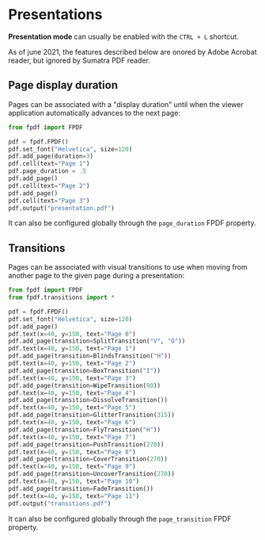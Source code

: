 # Presentations

**Presentation mode** can usually be enabled with the `CTRL + L` shortcut.

As of june 2021, the features described below are onored by Adobe Acrobat reader,
but ignored by Sumatra PDF reader.

## Page display duration

Pages can be associated with a "display duration"
until when the viewer application automatically advances to the next page:

```python
from fpdf import FPDF

pdf = fpdf.FPDF()
pdf.set_font("Helvetica", size=120)
pdf.add_page(duration=3)
pdf.cell(text="Page 1")
pdf.page_duration = .5
pdf.add_page()
pdf.cell(text="Page 2")
pdf.add_page()
pdf.cell(text="Page 3")
pdf.output("presentation.pdf")
```

It can also be configured globally through the `page_duration` FPDF property.

## Transitions

Pages can be associated with visual transitions to use when moving
from another page to the given page during a presentation:

```python
from fpdf import FPDF
from fpdf.transitions import *

pdf = fpdf.FPDF()
pdf.set_font("Helvetica", size=120)
pdf.add_page()
pdf.text(x=40, y=150, text="Page 0")
pdf.add_page(transition=SplitTransition("V", "O"))
pdf.text(x=40, y=150, text="Page 1")
pdf.add_page(transition=BlindsTransition("H"))
pdf.text(x=40, y=150, text="Page 2")
pdf.add_page(transition=BoxTransition("I"))
pdf.text(x=40, y=150, text="Page 3")
pdf.add_page(transition=WipeTransition(90))
pdf.text(x=40, y=150, text="Page 4")
pdf.add_page(transition=DissolveTransition())
pdf.text(x=40, y=150, text="Page 5")
pdf.add_page(transition=GlitterTransition(315))
pdf.text(x=40, y=150, text="Page 6")
pdf.add_page(transition=FlyTransition("H"))
pdf.text(x=40, y=150, text="Page 7")
pdf.add_page(transition=PushTransition(270))
pdf.text(x=40, y=150, text="Page 8")
pdf.add_page(transition=CoverTransition(270))
pdf.text(x=40, y=150, text="Page 9")
pdf.add_page(transition=UncoverTransition(270))
pdf.text(x=40, y=150, text="Page 10")
pdf.add_page(transition=FadeTransition())
pdf.text(x=40, y=150, text="Page 11")
pdf.output("transitions.pdf")
```

It can also be configured globally through the `page_transition` FPDF property.
